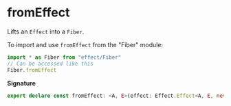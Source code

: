 # fromEffect

Lifts an `Effect` into a `Fiber`.

To import and use `fromEffect` from the "Fiber" module:

```ts
import * as Fiber from "effect/Fiber"
// Can be accessed like this
Fiber.fromEffect
```

**Signature**

```ts
export declare const fromEffect: <A, E>(effect: Effect.Effect<A, E, never>) => Effect.Effect<Fiber<A, E>, never, never>
```
